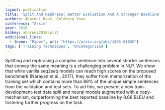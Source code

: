 ```yaml
---
layout: publication
title: 'Split And Rephrase: Better Evaluation And A Stronger Baseline'
authors: Aharoni Roee, Goldberg Yoav
conference: "Arxiv"
year: 2018
bibkey: aharoni2018split
additional_links:
  - {name: "Paper", url: "https://arxiv.org/abs/1805.01035"}
tags: ['Training Techniques', 'Uncategorized']
---
```

Splitting and rephrasing a complex sentence into several shorter sentences that convey the same meaning is a challenging problem in NLP. We show that while vanilla seq2seq models can reach high scores on the proposed benchmark (Narayan et al., 2017), they suffer from memorization of the training set which contains more than 89&#37; of the unique simple sentences from the validation and test sets. To aid this, we present a new train-development-test data split and neural models augmented with a copy-mechanism, outperforming the best reported baseline by 8.68 BLEU and fostering further progress on the task.
